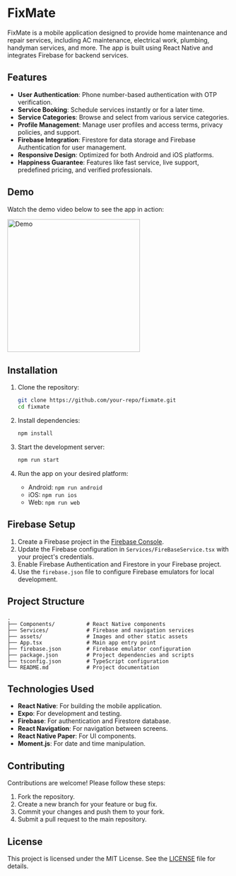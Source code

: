 # FixMate

FixMate is a mobile application designed to provide home maintenance and repair services, including AC maintenance, electrical work, plumbing, handyman services, and more. The app is built using React Native and integrates Firebase for backend services.

## Features

- **User Authentication**: Phone number-based authentication with OTP verification.
- **Service Booking**: Schedule services instantly or for a later time.
- **Service Categories**: Browse and select from various service categories.
- **Profile Management**: Manage user profiles and access terms, privacy policies, and support.
- **Firebase Integration**: Firestore for data storage and Firebase Authentication for user management.
- **Responsive Design**: Optimized for both Android and iOS platforms.
- **Happiness Guarantee**: Features like fast service, live support, predefined pricing, and verified professionals.

## Demo

Watch the demo video below to see the app in action:

<img src="./FixMateDemo.gif" alt="Demo" width="300" >

## Installation

1. Clone the repository:
   ```bash
   git clone https://github.com/your-repo/fixmate.git
   cd fixmate
   ```

2. Install dependencies:
   ```bash
   npm install
   ```

3. Start the development server:
   ```bash
   npm run start
   ```

4. Run the app on your desired platform:
   - Android: `npm run android`
   - iOS: `npm run ios`
   - Web: `npm run web`

## Firebase Setup

1. Create a Firebase project in the [Firebase Console](https://console.firebase.google.com/).
2. Update the Firebase configuration in `Services/FireBaseService.tsx` with your project's credentials.
3. Enable Firebase Authentication and Firestore in your Firebase project.
4. Use the `firebase.json` file to configure Firebase emulators for local development.

## Project Structure

```
.
├── Components/          # React Native components
├── Services/            # Firebase and navigation services
├── assets/              # Images and other static assets
├── App.tsx              # Main app entry point
├── firebase.json        # Firebase emulator configuration
├── package.json         # Project dependencies and scripts
├── tsconfig.json        # TypeScript configuration
└── README.md            # Project documentation
```

## Technologies Used

- **React Native**: For building the mobile application.
- **Expo**: For development and testing.
- **Firebase**: For authentication and Firestore database.
- **React Navigation**: For navigation between screens.
- **React Native Paper**: For UI components.
- **Moment.js**: For date and time manipulation.

## Contributing

Contributions are welcome! Please follow these steps:

1. Fork the repository.
2. Create a new branch for your feature or bug fix.
3. Commit your changes and push them to your fork.
4. Submit a pull request to the main repository.

## License

This project is licensed under the MIT License. See the [LICENSE](LICENSE) file for details.
